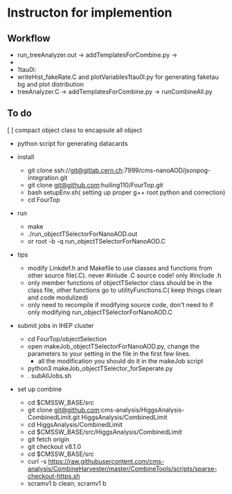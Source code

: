 # Instructon for implemention

## Workflow
* run_treeAnalyzer.out -> addTemplatesForCombine.py ->
* 
* 1tau0l: 
* writeHist_fakeRate.C and plotVariables1tau0l.py for generating faketau bg and plot distribution
* treeAnalyzer.C -> addTemplatesForCombine.py -> runCombineAll.py


## To do 
[ ] compact object class to encapsule all object
* python script for generating datacards

* install
  <!-- * export SCRAM_ARCH=slc7_amd64_gcc900 -->
  <!-- * cmsrel CMSSW_12_2_4 -->
  <!-- * cd CMSSW_12_2_4/src -->
  * git clone ssh://git@gitlab.cern.ch:7999/cms-nanoAOD/jsonpog-integration.git
  * git clone git@github.com:huiling110/FourTop.git 
  * bash setupEnv.sh( setting up proper g++ root python and correction)
  * cd FourTop
 * run
   <!-- * cmsenv --****>
  * cd objectSelection
* mkdir output
   <!-- * make clean -->
   * make 
   * ./run_objectTSelectorForNanoAOD.out
   * or root -b -q run_objectTSelectorForNanoAOD.C
 * tips
   * modify Linkdef.h and Makefile to use classes and functions from other source file(.C). never #inlude .C source code! only #include .h
   * only member functions of objectTSelector class should be in the class file, other functions go to utilityFunctions.C( keep things clean and code modulized)
   * only need to recompile if modifying source code, don't need to if only modifying run_objectTSelectorForNanoAOD.C


 * submit jobs in IHEP cluster
    * cd FourTop/objectSelection
    * open makeJob_objectTSelectorForNanoAOD.py, change the parameters to your setting in the file in the first few lines.
      * all the modification you should do it in the makeJob script
    * python3 makeJob_objectTSelector_forSeperate.py
    * . subAllJobs.sh

 * set up combine
    * cd $CMSSW_BASE/src
    * git clone git@github.com:cms-analysis/HiggsAnalysis-CombinedLimit.git HiggsAnalysis/CombinedLimit
    * cd HiggsAnalysis/CombinedLimit
    * cd $CMSSW_BASE/src/HiggsAnalysis/CombinedLimit
    * git fetch origin
    * git checkout v8.1.0
    * cd $CMSSW_BASE/src
    * curl -s https://raw.githubusercontent.com/cms-analysis/CombineHarvester/master/CombineTools/scripts/sparse-checkout-https.sh
    * scramv1 b clean; scramv1 b


       
      
       
  
      
     